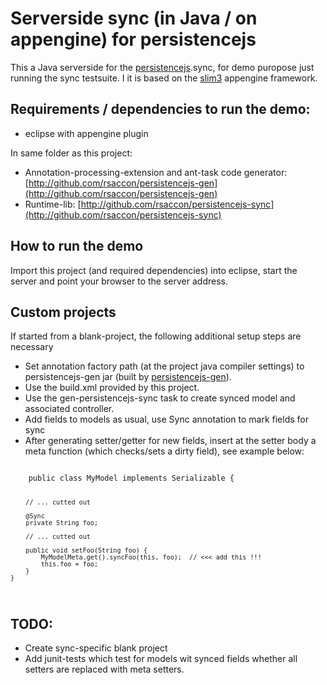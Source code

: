 Serverside sync (in Java / on appengine) for persistencejs
==========================================================

This a Java serverside for the [persistencejs](http://github.com/zef/persistencejs).sync, for demo puropose just running the sync testsuite. I it is based on the [slim3](http://code.google.com/p/slim3) appengine framework.

Requirements / dependencies to run the demo: 
--------------------------------------------
* eclipse with appengine plugin

In same folder as this project:

* Annotation-processing-extension and ant-task code generator: [http://github.com/rsaccon/persistencejs-gen](http://github.com/rsaccon/persistencejs-gen)
* Runtime-lib: [http://github.com/rsaccon/persistencejs-sync](http://github.com/rsaccon/persistencejs-sync)

How to run the demo
-------------------
Import this project (and required dependencies) into eclipse, start the server 
and point your browser to the server address.

Custom projects
---------------
If started from a blank-project, the following additional setup steps are necessary

* Set annotation factory path (at the project java compiler settings) to persistencejs-gen jar (built by [persistencejs-gen](http://github.com/rsaccon/persistencejs-gen)).
* Use the build.xml provided by this project.
* Use the gen-persistencejs-sync task to create synced model and associated controller.
* Add fields to models as usual, use Sync annotation to mark fields for sync
* After generating setter/getter for new fields, insert at the setter body a meta function (which checks/sets a dirty field), see example below:
<code>
	public class MyModel implements Serializable {
		
		// ... cutted out
		
		@Sync
    	private String foo;
		
		// ... cutted out
		
		public void setFoo(String foo) {
        	MyModelMeta.get().syncFoo(this, foo);  // <<< add this !!!
        	this.foo = foo;
    	}
    }
</code>

TODO:
-----
* Create sync-specific blank project
* Add junit-tests which test for models wit synced fields whether all setters are replaced with meta setters.
